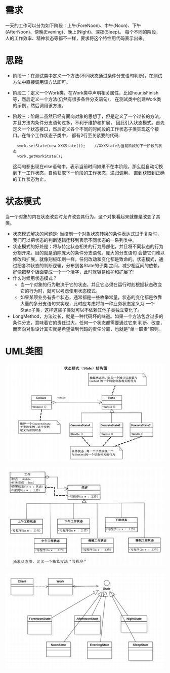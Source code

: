 # 需求
一天的工作可以分为如下阶段：上午(ForeNoon)、中午(Noon)、下午(AfterNoon)、傍晚(Evening)、晚上(Night)、深夜(Sleep)。
每个不同的阶段，人的工作效率、精神状态等都不一样，要求将这个特性用代码表示出来。

# 思路
+ 阶段一：在测试类中定义一个方法(不同状态通过条件分支语句判断)，在测试方法中直接调用该方法即可。
+ 阶段二：定义一个Work类，在Work类中声明相关属性，比如hour,isFinish等，然后定义一个方法(仍然有很多条件分支语句)，
  在测试类中创建Work类的示例，然后调用该方法。
+ 阶段三：阶段二虽然已经有面向对象的思想了，但是定义了一个过长的方法，并且方法内条件分支语句过多，不利于维护和扩展，
  因此引入状态模式。首先定义一个状态接口，然后定义各个不同的时间段的工作状态子类实现这个接口。在每个工作状态子类中，
  都有2行至关紧要的代码:
		      
	    work.setState(new XXXState());    //XXXState为当前阶段的下一阶段的状态
		work.getWorkState();
  这两句都出现在else语句中，表示当前时间如果不在本阶段，那么就自动切换到下一工作状态，自动获取下一阶段的工作状态，递归调用，
  直到获取到正确的工作状态为止。
     
# 状态模式
当一个对象的内在状态改变时允许改变其行为，这个对象看起来就像是改变了其类。
+ 状态模式解决的问题是: 当控制一个对象状态转换的条件表达式过于复杂时，我们可以把状态的判断逻辑迁移到表示不同状态的一系列类中。
+ 状态模式的好处是：将与特定状态相关的行为局部化，并且将不同状态的行为分割开来。目的就是消除庞大的条件分支语句。庞大的分支语句
  会使它们难以修改和扩展，就像刻板印刷一样，任何改动和变化都是致命的。状态模式，通过把各种状态的判断逻辑，分布到各State的子类
  之间，减少相互间的依赖，好像把整个版面变成一个一个活字，此时就容易维护和扩展了!
+ 什么时候用状态模式？
  + 当一个对象的行为取决于它的状态，并且它必须在运行时刻根据状态改变它的行为时，就可以考虑使用状态模式。
  + 如果某项业务有多个状态，通常都是一些枚举常量，状态的变化都是依靠大量的多分支语句来实现，此时应考虑将每一种业务状态定义为
    一个State子类，这样这些子类就可以不依赖其他子类独立变化了。
+ LongMethod，方法过长，就是一种代码坏的味道。如果一个方法包含过多的条件分支，意味着它的责任过大，任何一个状态都需要通过它来
  判断、改变，而面向对象设计其实就是希望做到代码的责任分离，也就是"单一职责"原则。

# UML类图
![状态模式](State.jpg)

![状态模式2](State2.jpg)

![状态模式](State.png)